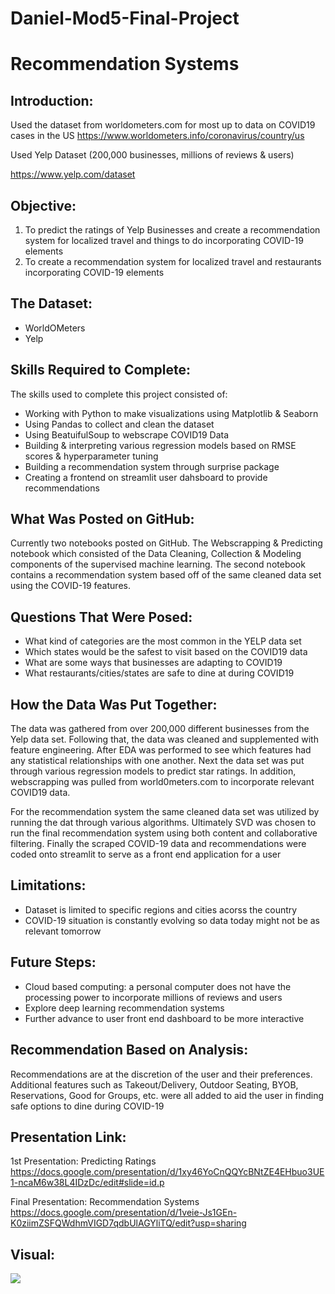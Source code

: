 # Daniel-Mod5-Final-Project
# Recommendation Systems

## Introduction:

Used the dataset from worldometers.com for most up to data on COVID19 cases in the US
https://www.worldometers.info/coronavirus/country/us

Used Yelp Dataset (200,000 businesses, millions of reviews & users)

https://www.yelp.com/dataset

## Objective:
 
1. To predict the ratings of Yelp Businesses and create a recommendation system for localized travel and things to do incorporating COVID-19 elements
2. To create a recommendation system for localized travel and restaurants incorporating COVID-19 elements

## The Dataset:

* WorldOMeters
* Yelp

## Skills Required to Complete:

The skills used to complete this project consisted of:

* Working with Python to make visualizations using Matplotlib & Seaborn
* Using Pandas to collect and clean the dataset
* Using BeatuifulSoup to webscrape COVID19 Data
* Building & interpreting various regression models based on RMSE scores & hyperparameter tuning
* Building a recommendation system through surprise package
* Creating a frontend on streamlit user dahsboard to provide recommendations

## What Was Posted on GitHub:

Currently two notebooks posted on GitHub. The Webscrapping & Predicting notebook which consisted of the Data Cleaning, Collection & Modeling components of the supervised machine learning. The second notebook contains a recommendation system based off of the same cleaned data set using the COVID-19 features.

## Questions That Were Posed:

* What kind of categories are the most common in the YELP data set
* Which states would be the safest to visit based on the COVID19 data
* What are some ways that businesses are adapting to COVID19
* What restaurants/cities/states are safe to dine at during COVID19

## How the Data Was Put Together:

The data was gathered from over 200,000 different businesses from the Yelp data set. Following that, the data was cleaned and supplemented with feature engineering. After EDA was performed to see which features had any statistical relationships with one another. Next the data set was put through various regression models to predict star ratings. In addition, webscrapping was pulled from world0meters.com to incorporate relevant COVID19 data. 

For the recommendation system the same cleaned data set was utilized by running the dat through various algorithms. Ultimately SVD was chosen to run the final recommendation system using both content and collaborative filtering. Finally the scraped COVID-19 data and recommendations were coded onto streamlit to serve as a front end application for a user

## Limitations:

* Dataset is limited to specific regions and cities acorss the country
* COVID-19 situation is constantly evolving so data today might not be as relevant tomorrow

## Future Steps:

* Cloud based computing: a personal computer does not have the processing power to incorporate millions of reviews and users
* Explore deep learning recommendation systems
* Further advance to user front end dashboard to be more interactive

## Recommendation Based on Analysis:

Recommendations are at the discretion of the user and their preferences. Additional features such as Takeout/Delivery, Outdoor Seating, BYOB, Reservations, Good for Groups, etc. were all added to aid the user in finding safe options to dine during COVID-19

## Presentation Link:

1st Presentation: Predicting Ratings
https://docs.google.com/presentation/d/1xy46YoCnQQYcBNtZE4EHbuo3UE1-ncaM6w38L4IDzDc/edit#slide=id.p

Final Presentation: Recommendation Systems
https://docs.google.com/presentation/d/1veie-Js1GEn-K0ziimZSFQWdhmVIGD7qdbUlAGYliTQ/edit?usp=sharing

## Visual:

![](https://github.com/dhcho0622/Mod-5-Final-Project/blob/master/PNG_Visuals/Count_of_Ratings.png)








